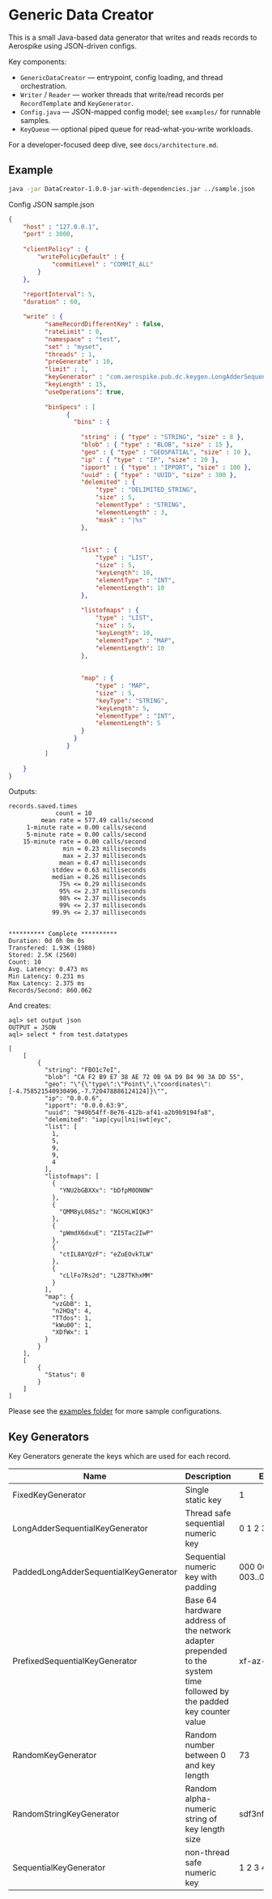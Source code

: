 # Generic Data Creator

This is a small Java-based data generator that writes and reads records to Aerospike using JSON-driven configs.

Key components:

- `GenericDataCreator` — entrypoint, config loading, and thread orchestration.
- `Writer` / `Reader` — worker threads that write/read records per `RecordTemplate` and `KeyGenerator`.
- `Config.java` — JSON-mapped config model; see `examples/` for runnable samples.
- `KeyQueue` — optional piped queue for read-what-you-write workloads.

For a developer-focused deep dive, see `docs/architecture.md`.

## Example

```bash
java -jar DataCreator-1.0.0-jar-with-dependencies.jar ../sample.json
```

Config JSON sample.json

```json
{
	"host" : "127.0.0.1",
	"port" : 3000,
	
	"clientPolicy" : {
	  	"writePolicyDefault" : {
	  		"commitLevel" : "COMMIT_ALL"
	  	}
	},	
	
	"reportInterval": 5,
	"duration" : 60,

	"write" : {
		  "sameRecordDifferentKey" : false,
		  "rateLimit" : 0,
		  "namespace" : "test",
		  "set" : "myset",
		  "threads" : 1,
		  "preGenerate" : 10,
		  "limit" : 1,	  
		  "keyGenerator" : "com.aerospike.pub.dc.keygen.LongAdderSequentialKeyGenerator",
		  "keyLength" : 15,
		  "useOperations": true,
		  
		  "binSpecs" : [
		 		{
		 		  "bins" : {
		 		  
		 		  	"string" : { "type" : "STRING", "size" : 8 },
				  	"blob" : { "type" : "BLOB", "size" : 15 },
				  	"geo" : { "type" : "GEOSPATIAL", "size" : 10 },
				  	"ip" : { "type" : "IP", "size" : 20 },
				  	"ipport" : { "type" : "IPPORT", "size" : 100 },
				  	"uuid" : { "type" : "UUID", "size" : 300 },
				  	"delemited" : { 
				  		"type" : "DELIMITED_STRING", 
				  		"size" : 5,
				  		"elementType" : "STRING",
				  		"elementLength" : 3,
				  		"mask" : "|%s"
				  	},		 		  
		 		  
		 		  
		 		  	"list" : { 
		 		  		"type" : "LIST", 
		 		  		"size" : 5,
		 		  		"keyLength": 10,
		 		  		"elementType" : "INT",
		 		  		"elementLength": 10
		 		 	},
		 		  
		 		  	"listofmaps" : { 
		 		  		"type" : "LIST", 
		 		  		"size" : 5,
		 		  		"keyLength": 10,
		 		  		"elementType" : "MAP",
		 		  		"elementLength": 10
		 		 	},		 		  
		 		  
		 		  
		 		  	"map" : { 
		 		  		"type" : "MAP", 
		 		  		"size" : 5, 
		 		  		"keyType": "STRING",
		 		  		"keyLength": 5,
		 		  		"elementType" : "INT",
		 		  		"elementLength": 5
		 		 	}
				  }
				} 
		  ] 
		 
	}
}
```

Outputs:

```text
records.saved.times
             count = 10
         mean rate = 577.49 calls/second
     1-minute rate = 0.00 calls/second
     5-minute rate = 0.00 calls/second
    15-minute rate = 0.00 calls/second
               min = 0.23 milliseconds
               max = 2.37 milliseconds
              mean = 0.47 milliseconds
            stddev = 0.63 milliseconds
            median = 0.26 milliseconds
              75% <= 0.29 milliseconds
              95% <= 2.37 milliseconds
              98% <= 2.37 milliseconds
              99% <= 2.37 milliseconds
            99.9% <= 2.37 milliseconds


********** Complete **********
Duration: 0d 0h 0m 0s
Transfered: 1.93K (1980)
Stored: 2.5K (2560)
Count: 10
Avg. Latency: 0.473 ms
Min Latency: 0.231 ms
Max Latency: 2.375 ms
Records/Second: 860.062
```

And creates:

```text
aql> set output json
OUTPUT = JSON
aql> select * from test.datatypes

[
    [
        {
          "string": "FBO1c7eI",
          "blob": "CA F2 B9 E7 38 AE 72 0B 9A D9 B4 90 3A DD 55",
          "geo": "\"{\"type\":\"Point\",\"coordinates\":[-4.758521540930496,-7.720478886124124]}\"",
          "ip": "0.0.0.6",
          "ipport": "0.0.0.63:9",
          "uuid": "949b54ff-8e76-412b-af41-a2b9b9194fa8",
          "delemited": "iap|cyu|lni|swt|eyc",
          "list": [
            1,
            5,
            9,
            9,
            4
          ],
          "listofmaps": [
            {
              "YNU2bGBXXx": "bDfpM0ON0W"
            },
            {
              "QMM8yL08Sz": "NGCHLWIQK3"
            },
            {
              "pWmdX6dxuE": "ZI5Tac2IwP"
            },
            {
              "ctIL8AYQzF": "eZuEOvkTLW"
            },
            {
              "cLlFo7Rs2d": "LZ87TKhxMM"
            }
          ],
          "map": {
            "vzGbB": 1,
            "n2HQq": 4,
            "TTdos": 1,
            "kWu00": 1,
            "XDfWx": 1
          }
        }
    ],
    [
        {
          "Status": 0
        }
    ]
]
```

Please see the [examples folder](./examples) for more sample configurations.

## Key Generators

Key Generators generate the keys which are used for each record. 

| Name | Description | Examples |
|------|-------------|----------|
| FixedKeyGenerator | Single static key | 1 |
| LongAdderSequentialKeyGenerator | Thread safe sequential numeric key | 0 1 2 3 4 5..n |
| PaddedLongAdderSequentialKeyGenerator | Sequential numeric key with padding | 000 001 002 003..099..999 |
| PrefixedSequentialKeyGenerator | Base 64 hardware address of the network adapter prepended to the system time followed by the padded key counter value | xf-az-0001 |
| RandomKeyGenerator | Random number between 0 and key length | 73 |
| RandomStringKeyGenerator | Random alpha-numeric string of key length size| sdf3nfg56df4liu333 |
| SequentialKeyGenerator | non-thread safe numeric key | 1 2 3 4 5..n |

